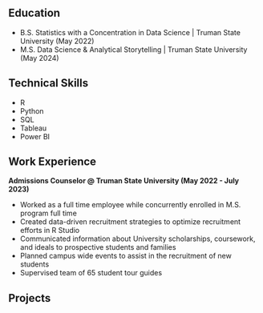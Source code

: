 ## Education 
- B.S. Statistics with a Concentration in Data Science | Truman State University (May 2022)
- M.S. Data Science & Analytical Storytelling | Truman State University (May 2024)

## Technical Skills 
- R
- Python
- SQL
- Tableau
- Power BI 

## Work Experience 
**Admissions Counselor @ Truman State University (May 2022 - July 2023)**
- Worked as a full time employee while concurrently enrolled in M.S. program full time
- Created data-driven recruitment strategies to optimize recruitment efforts in R Studio
- Communicated information about University scholarships, coursework, and ideals to prospective students and families
- Planned campus wide events to assist in the recruitment of new students
- Supervised team of 65 student tour guides

## Projects 

